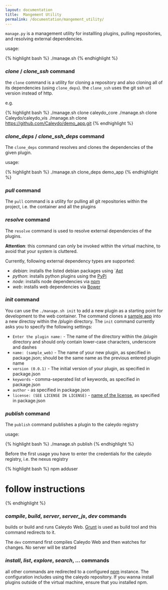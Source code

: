 ```yaml
---
layout: documentation
title:  Mangement Utility
permalink: /documentation/mangement_utility/
---
```


`manage.py` is a management utility for installling plugins, pulling repositories, and resolving external dependencies.

usage:


{% highlight bash  %}
./manage.sh <command> <args>
{% endhighlight %}

### *clone* / *clone_ssh* command

the `clone` command is a utility for cloning a repository and also cloning all of its dependencies (using `clone_deps`). the `clone_ssh` uses the git ssh url version instead of http.

e.g.


{% highlight bash  %}
./manage.sh clone caleydo_core
./manage.sh clone Caleydo/caleydo_vis
./manage.sh clone https://github.com/Caleydo/demo_app.git
{% endhighlight %}

### *clone_deps* / *clone_ssh_deps* command

The `clone_deps` command resolves and clones the dependencies of the given plugin.

usage:


{% highlight bash  %}
./manage.sh clone_deps demo_app
{% endhighlight %}

### *pull* command

The `pull` command is a utility for pulling all git repositories within the project, i.e. the container and all the plugins

### *resolve* command

The `resolve` command is used to resolve external dependencies of the plugins.

**Attention**: this command can only be invoked within the virtual machine, to avoid that your system is cluttered.


Currently, following external dependency types are supported:

 * *debian*: installs the listed debian packages using `[Apt](https://wiki.debian.org/Apt)
 * *python*: installs python plugins using the [PyPi](https://pypi.python.org/pypi)
 * *node*: installs node dependencies via [npm](http://npmjs.org/)
 * *web*: installs web dependencies via [Bower](http://bower.io)

### *init* command

You can use the `./manage.sh init` to add a new plugin as a starting point for development to the web container.
The command clones a [sample app](https://github.com/Caleydo/sample_app) into a new directoy within the */plugin* directory.
The `init` command currently asks you to specify the following settings:

* `Enter the plugin name:` - The name of the directory within the */plugin* directory and should only contain lower-case characters, underscore and dashes
* `name: (sample_web)` - The name of your new plugin, as specified in package.json; should be the same name as the previous entered plugin name
* `version (0.0.1)` - The initial version of your plugin, as specified in package.json
* `keywords` - comma-seperated list of keywords, as specified in package.json
* `author` - as specified in package.json
* `license: (SEE LICENSE IN LICENSE)` - [name of the license](http://choosealicense.com/), as specified in package.json

### *publish* command

The `publish` command publishes a plugin to the caleydo registry

usage:


{% highlight bash  %}
./manage.sh publish <plugin name>
{% endhighlight %}

Before the first usage you have to enter the credentials for the caleydo registry, i.e. the nexus registry


{% highlight bash  %}
npm adduser
# follow instructions
{% endhighlight %}

### *compile*, *build*, *server*, *server_js*, *dev* commands

builds or build and runs Caleydo Web. [Grunt](http://gruntjs.com) is used as build tool and this command redirects to it.

The `dev` command first compiles Caleydo Web and then watches for changes. No server will be started


### *install*, *list*, *explore*, *search*, ... commands

all other commands are redirected to a configured [npm](http://npmjs.org/) instance. The configuration includes using the caleydo repository.
If you wanna install plugins outside of the virtual machine, ensure that you installed npm.
